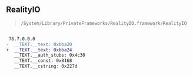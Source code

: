 ## RealityIO

> `/System/Library/PrivateFrameworks/RealityIO.framework/RealityIO`

```diff

 76.7.0.0.0
-  __TEXT.__text: 0xbba20
+  __TEXT.__text: 0xbba24
   __TEXT.__auth_stubs: 0x4c30
   __TEXT.__const: 0x8168
   __TEXT.__cstring: 0x227d

```
